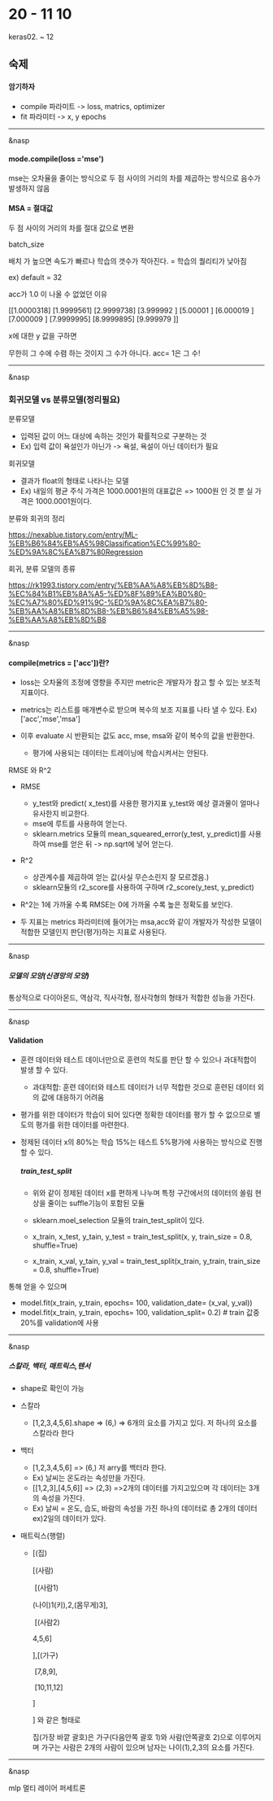 # 20 - 11 10

keras02. ~ 12

## 숙제 

#### 암기하자

- compile 파라미트 -> loss, matrics, optimizer
- fit 파라미터 -> x, y epochs



----
&nasp

#### mode.compile(loss ='mse')

mse는 오차율을 줄이는 방식으로 두 점 사이의 거리의 차를 제곱하는 방식으로 음수가 발생하지 않음

#### MSA =  절대값

두 점 사이의 거리의 차를 절대 값으로 변환 

batch_size 

배치 가 높으면 속도가 빠르나 학습의 갯수가 작아진다. = 학습의 퀄리티가 낮아짐

ex) default = 32



acc가 1.0 이 나올 수 없었던 이유 

[[1.0000318]
 [1.9999561]
 [2.9999738]
 [3.999992 ]
 [5.00001  ]
 [6.000019 ]
 [7.000009 ]
 [7.9999995]
 [8.9999895]
 [9.999979 ]]

x에 대한 y 값을 구하면 

무한히 그 수에 수렴 하는 것이지 그 수가 아니다.  acc= 1은 그 수!


------
&nasp

### 회귀모델 vs 분류모델(정리필요)

분류모델

- 입력된 값이 어느 대상에 속하는 것인가 확률적으로 구분하는 것 
- Ex) 입력 값이 욕설인가 아닌가 -> 욕설, 욕설이 아닌 데이터가 필요

회귀모델

- 결과가 float의 형태로 나타나는 모델
- Ex) 내일의 평균 주식 가격은 1000.0001원의 대표값은 => 1000원 인 것 뿐 실 가격은 1000.0001원이다. 



분류와 회귀의 정리

https://nexablue.tistory.com/entry/ML-%EB%B6%84%EB%A5%98Classification%EC%99%80-%ED%9A%8C%EA%B7%80Regression



회귀, 분류 모델의 종류

https://rk1993.tistory.com/entry/%EB%AA%A8%EB%8D%B8-%EC%84%B1%EB%8A%A5-%ED%8F%89%EA%B0%80-%EC%A7%80%ED%91%9C-%ED%9A%8C%EA%B7%80-%EB%AA%A8%EB%8D%B8-%EB%B6%84%EB%A5%98-%EB%AA%A8%EB%8D%B8



------
&nasp



#### compile(metrics = ['acc'])란?

- loss는 오차율의 조정에 영향을 주지만 metric은 개발자가 참고 할 수 있는 보조적 지표이다. 

- metrics는 리스트를 매개변수로 받으며 복수의 보조 지표를 나타 낼 수 있다. Ex) ['acc','mse','msa']

- 이후 evaluate 시 반환되는 값도 acc, mse, msa와 같이 복수의 값을 반환한다.	
  - 평가에 사용되는 데이터는 트레이닝에 학습시켜서는 안된다.



RMSE 와 R^2

- RMSE
  - y_test와 predict( x_test)를 사용한 평가지표 y_test와 예상 결과물이 얼마나 유사한지 비교한다.
  - mse에 루트를 사용하여 얻는다.
  - sklearn.metrics 모듈의 mean_squeared_error(y_test, y_predict)를 사용하여 mse를 얻은 뒤 -> np.sqrt에 넣어 얻는다.

- R^2
  - 상관계수를 제곱하여 얻는 값(사실 무슨소린지 잘 모르겠음.)
  -  sklearn모듈의 r2_score를 사용하여 구하며 r2_score(y_test, y_predict)

- R^2는 1에 가까울 수록 RMSE는 0에 가까울 수록 높은 정확도를 보인다.
- 두 지표는 metrics 파라미터에 들어가는 msa,acc와 같이 개발자가 작성한 모델이 적합한 모델인지 판단(평가)하는 지표로 사용된다.

------
&nasp
##### 모델의 모양(신경망의 모양) 

통상적으로 다이아몬드, 역삼각, 직사각형, 정사각형의 형태가 적합한 성능을 가진다.

------
&nasp

#### Validation

- 훈련 데이터와 테스트 데이너만으로 훈련의 척도를 판단 할 수 있으나 과대적합이 발생 할 수 있다.

  - 과대적합: 훈련 데이터와 테스트 데이터가 너무 적합한 것으로 훈련된 데이터 외의 값에 대응하기 어려움

- 평가를 위한 데이터가 학습이 되어 있다면 정확한 데이터를 평가 할 수 없으므로 별도의 평가를 위한 데이터를 마련한다.

- 정제된 데이터 x의 80%는 학습 15%는 테스트 5%평가에 사용하는 방식으로 진행 할 수 있다.

  ##### train_test_split

  - 위와 같이 정제된 데이터 x를 편하게 나누며 특정 구간에서의 데이터의 쏠림 현상을 줄이는 suffle기능이 포함된 모듈
  - sklearn.moel_selection 모듈의 train_test_split이 있다.

  - x_train, x_test, y_tain, y_test = train_test_split(x, y, train_size = 0.8, shuffle=True) 
  - x_train, x_val, y_tain, y_val = train_test_split(x_train, y_train, train_size = 0.8, shuffle=True) 

통해 얻을 수 있으며 

- model.fit(x_train, y_train, epochs= 100, validation_date= (x_val, y_val))
- model.fit(x_train, y_train, epochs= 100, validation_split= 0.2) # train 값중 20%를 validation에 사용

------
&nasp

##### 스칼라, 백터, 매트릭스,텐서

- shape로 확인이 가능

- 스칼라

  - [1,2,3,4,5,6].shape => (6,) => 6개의 요소를 가지고 있다. 저 하나의 요소를 스칼라라 한다

- 백터

  - [1,2,3,4,5,6] => (6,) 저 arry를 백터라 한다.
  - Ex) 날씨는 온도라는 속성만을 가진다.
  - [[1,2,3],[4,5,6]] => (2,3) =>2개의 데이터를 가지고있으며 각 데이터는 3개의 속성을 가진다.
  - Ex) 날씨 = 온도, 습도, 바람의 속성을 가진 하나의 데이터로 총 2개의 데이터 ex)2일의 데이터가 있다.

- 매트릭스(행렬)

  - [(집)

      [(사람)

    ​    [(사람1)

    (나이)1(키),2,(몸무게)3],

    ​    [(사람2)

    4,5,6]

      ],[(가구)

    ​    [7,8,9],

    ​    [10,11,12]

      ]

      ] 와 같은 형태로 

    집(가장 바깥 괄호)은 가구(다음안쪽 괄호 1)와 사람(안쪽괄호 2)으로 이루어지며  가구는 사람은 2개의 사람이 있으며 남자는 나이(1),2,3의 요소를 가진다.



------
&nasp

mlp 멀티 레이어 퍼세트론